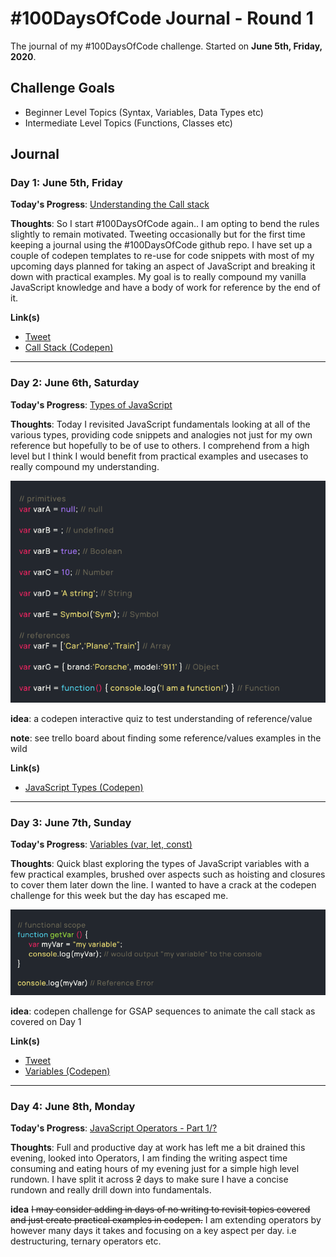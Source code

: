 # #100DaysOfCode Journal - Round 1

The journal of my #100DaysOfCode challenge. Started on **June 5th, Friday, 2020**.

## Challenge Goals

* Beginner Level Topics (Syntax, Variables, Data Types etc)
* Intermediate Level Topics (Functions, Classes etc)

## Journal

### Day 1: June 5th, Friday

**Today's Progress**: [Understanding the Call stack](https://codepen.io/olivercoxdesign/full/vYLEQOj)

**Thoughts**: So I start #100DaysOfCode again.. I am opting to bend the rules slightly to remain motivated. Tweeting occasionally but for the first time keeping a journal using the #100DaysOfCode github repo. I have set up a couple of codepen templates to re-use for code snippets with most of my upcoming days planned for taking an aspect of JavaScript and breaking it down with practical examples. My goal is to really compound my vanilla JavaScript knowledge and have a body of work for reference by the end of it.

**Link(s)**
* [Tweet](https://twitter.com/oliverjamescox/status/1268882399426904065)
* [Call Stack (Codepen)](https://codepen.io/olivercoxdesign/full/vYLEQOj)

---

### Day 2: June 6th, Saturday

**Today's Progress**: [Types of JavaScript](https://codepen.io/olivercoxdesign/full/pogJPRx)

**Thoughts**: Today I revisited JavaScript fundamentals looking at all of the various types, providing code snippets and analogies not just for my own reference but hopefully to be of use to others. I comprehend from a high level but I think I would benefit from practical examples and usecases to really compound my understanding.


![types of javascript thumbnail](/images/types-of-javascript.png)

**idea**: a codepen interactive quiz to test understanding of reference/value

**note**: see trello board about finding some reference/values examples in the wild

**Link(s)**
* [JavaScript Types (Codepen)](https://codepen.io/olivercoxdesign/full/pogJPRx)

---

### Day 3: June 7th, Sunday

**Today's Progress**: [Variables (var, let, const)](https://codepen.io/olivercoxdesign/full/QWybowY)

**Thoughts**: Quick blast exploring the types of JavaScript variables with a few practical examples, brushed over aspects such as hoisting and closures to cover them later down the line. I wanted to have a crack at the codepen challenge for this week but the day has escaped me.

![javascript variables thumbnail](/images/javascript-variables.png)

**idea**: codepen challenge for GSAP sequences to animate the call stack as covered on Day 1

**Link(s)**
* [Tweet](https://twitter.com/oliverjamescox/status/1269763328613797888)
* [Variables (Codepen)](https://codepen.io/olivercoxdesign/full/QWybowY)

---

### Day 4: June 8th, Monday

**Today's Progress**: [JavaScript Operators - Part 1/?](https://codepen.io/olivercoxdesign/full/LYGpydV)

**Thoughts**: Full and productive day at work has left me a bit drained this evening, looked into Operators, I am finding the writing aspect time consuming and eating hours of my evening just for a simple high level rundown. I have split it across ~~2~~ days to make sure I have a concise rundown and really drill down into fundamentals.

**idea** ~~I may consider adding in days of no writing to revisit topics covered and just create practical examples in codepen.~~ I am extending operators by however many days it takes and focusing on a key aspect per day. i.e destructuring, ternary operators etc.

<!-- ---

### Day 5: June 7th, Tuesday

**Today's Progress**: 

**Thoughts**: 

**Link(s)**

--- -->